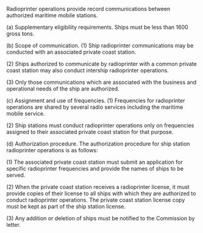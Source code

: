 Radioprinter operations provide record communications between authorized maritime mobile stations.

(a) Supplementary eligibility requirements. Ships must be less than 1600 gross tons.

(b) Scope of communication. (1) Ship radioprinter communications may be conducted with an associated private coast station.

(2) Ships authorized to communicate by radioprinter with a common private coast station may also conduct intership radioprinter operations.

(3) Only those communications which are associated with the business and operational needs of the ship are authorized.

(c) Assignment and use of frequencies. (1) Frequencies for radioprinter operations are shared by several radio services including the maritime mobile service.

(2) Ship stations must conduct radioprinter operations only on frequencies assigned to their associated private coast station for that purpose.

(d) Authorization procedure. The authorization procedure for ship station radioprinter operations is as follows:

(1) The associated private coast station must submit an application for specific radioprinter frequencies and provide the names of ships to be served.

(2) When the private coast station receives a radioprinter license, it must provide copies of their license to all ships with which they are authorized to conduct radioprinter operations. The private coast station license copy must be kept as part of the ship station license.

(3) Any addition or deletion of ships must be notified to the Commission by letter.

